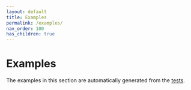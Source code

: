 ```yaml
---
layout: default
title: Examples
permalink: /examples/
nav_order: 100
has_children: true
---
```


# Examples

The examples in this section are automatically generated from the [tests](https://github.com/build-cpp/cmkr/blob/main/tests/cmake.toml).